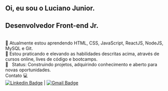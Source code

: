 
## Oi, eu sou o Luciano Junior.
## Desenvolvedor Front-end Jr. <br/>

 <br/>🌱 Atualmente estou aprendendo HTML, CSS, JavaScript, ReactJS, NodeJS, MySQL e Git.
 <br/>🚀 Estou praticando e elevando as habilidades descritas acima, através de cursos online, lives de código e bootcamps.
 <br/> 💬  &nbsp; Status: Construindo projetos, adquirindo conhecimento e aberto para novas oportunidades.
 <br/> Contato 💻  <br/> [![Linkedin Badge](https://img.shields.io/badge/-LucianoJunior-blue?style=flat-square&logo=Linkedin&logoColor=white&link=https://www.linkedin.com/in/luciano-junior-dev/)](https://www.linkedin.com/in/luciano-junior-dev/) 
| 
[![Gmail Badge](https://img.shields.io/badge/-lucianojuniorarl@gmail.com-c14438?style=flat-square&logo=Gmail&logoColor=white&link=mailto:lucianojuniorarl@gmail.com)](mailto:lucianojuniorarl@gmail.com)
